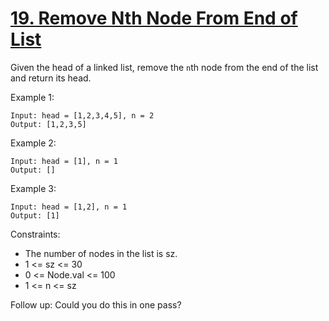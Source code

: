 # [19. Remove Nth Node From End of List](https://leetcode.com/problems/remove-nth-node-from-end-of-list/description/)

Given the head of a linked list, remove the `n`th node from the end of the list and return its head.

 

Example 1:

    Input: head = [1,2,3,4,5], n = 2
    Output: [1,2,3,5]

Example 2:

    Input: head = [1], n = 1
    Output: []

Example 3:

    Input: head = [1,2], n = 1
    Output: [1]
 

Constraints:

* The number of nodes in the list is sz.
* 1 <= sz <= 30
* 0 <= Node.val <= 100
* 1 <= n <= sz
 

Follow up: Could you do this in one pass?